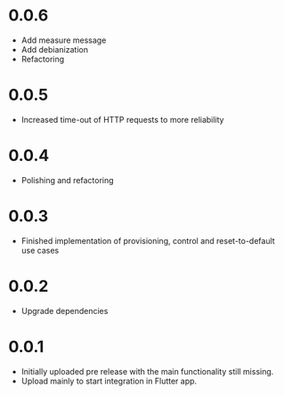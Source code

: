 # 0.0.6
 * Add measure message
 * Add debianization
 * Refactoring

# 0.0.5
 * Increased time-out of HTTP requests to more reliability

# 0.0.4
 * Polishing and refactoring

# 0.0.3
 * Finished implementation of provisioning, control and reset-to-default use cases

# 0.0.2
 * Upgrade dependencies

# 0.0.1
 * Initially uploaded pre release with the main functionality still missing.
 * Upload mainly to start integration in Flutter app.